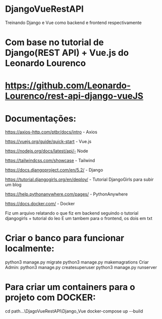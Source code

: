 # DjangoVueRestAPI
Treinando Django e Vue como backend e frontend respectivamente

# Com base no tutorial de Django(REST API) + Vue.js do Leonardo Lourenco
# https://github.com/Leonardo-Lourenco/rest-api-django-vueJS

# Documentações:

https://axios-http.com/ptbr/docs/intro - Axios

https://vuejs.org/guide/quick-start - Vue.js

https://nodejs.org/docs/latest/api/- Node

https://tailwindcss.com/showcase - Tailwind

https://docs.djangoproject.com/en/5.2/ - Django

https://tutorial.djangogirls.org/en/deploy/ - Tutorial DjangoGirls para subir um blog

https://help.pythonanywhere.com/pages/ - PythonAnywhere

https://docs.docker.com/ - Docker

Fiz um arquivo relatando o que fiz em backend seguindo o tutorial djangogirls + tutorial do leo
E um tambem para o frontend, os dois em txt

# Criar o banco para funcionar localmente: 
python3 manage.py migrate
python3 manage.py makemagrations
Criar Admin:
python3 manage.py createsuperuser
python3 manage.py runserver

# Para criar um containers para o projeto com DOCKER:
cd path...\DjagoVueRestAPI\Django_Vue
docker-compose up --build

